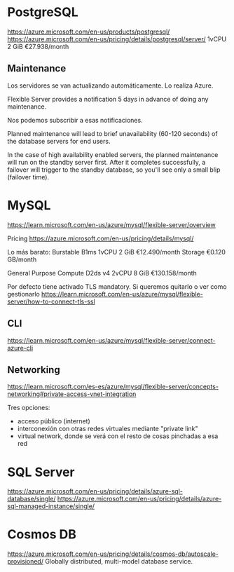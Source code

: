 # PostgreSQL

<https://azure.microsoft.com/en-us/products/postgresql/>
<https://azure.microsoft.com/en-us/pricing/details/postgresql/server/>
1vCPU 2 GiB €27.938/month

## Maintenance

Los servidores se van actualizando automáticamente. Lo realiza Azure.

Flexible Server provides a notification 5 days in advance of doing any maintenance.

Nos podemos subscribir a esas notificaciones.

Planned maintenance will lead to brief unavailability (60-120 seconds) of the database servers for end users.

In the case of high availability enabled servers, the planned maintenance will run on the standby server first. After it completes successfully, a failover will trigger to the standby database, so you'll see only a small blip (failover time).

# MySQL

<https://learn.microsoft.com/en-us/azure/mysql/flexible-server/overview>

Pricing
<https://azure.microsoft.com/en-us/pricing/details/mysql/>

Lo más barato:
Burstable
B1ms 1vCPU 2 GiB €12.490/month
Storage €0.120 GB/month

General Purpose Compute
D2ds v4 2vCPU 8 GiB €130.158/month

Por defecto tiene activado TLS mandatory.
Si queremos quitarlo o ver como gestionarlo
<https://learn.microsoft.com/en-us/azure/mysql/flexible-server/how-to-connect-tls-ssl>

## CLI

<https://learn.microsoft.com/en-us/azure/mysql/flexible-server/connect-azure-cli>

## Networking

<https://learn.microsoft.com/es-es/azure/mysql/flexible-server/concepts-networking#private-access-vnet-integration>

Tres opciones:

- acceso público (internet)
- interconexión con otras redes virtuales mediante "private link"
- virtual network, donde se verá con el resto de cosas pinchadas a esa red

# SQL Server

<https://azure.microsoft.com/en-us/pricing/details/azure-sql-database/single/>
<https://azure.microsoft.com/en-us/pricing/details/azure-sql-managed-instance/single/>

# Cosmos DB

<https://azure.microsoft.com/en-us/pricing/details/cosmos-db/autoscale-provisioned/>
Globally distributed, multi-model database service.
